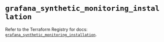 # `grafana_synthetic_monitoring_installation`

Refer to the Terraform Registry for docs: [`grafana_synthetic_monitoring_installation`](https://registry.terraform.io/providers/grafana/grafana/3.15.3/docs/resources/synthetic_monitoring_installation).

